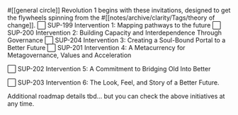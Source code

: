 #[[general circle]] 
Revolution 1 begins with these invitations, designed to get the flywheels spinning from the #[[notes/archive/clarity/Tags/theory of change]]. 
⬜️ SUP-199 Intervention 1: Mapping pathways to the future
⬜️ SUP-200 Intervention 2: Building Capacity and Interdependence Through Governance
⬜️ SUP-204 Intervention 3: Creating a Soul-Bound Portal to a Better Future
⬜️ SUP-201 Intervention 4: A Metacurrency for Metagovernance, Values and Acceleration

⬜️ SUP-202 Intervention 5: A Commitment to Bridging Old Into Better

⬜️ SUP-203 Intervention 6: The Look, Feel, and Story of a Better Future.

Additional roadmap details tbd... but you can check the above initiatives at any time.